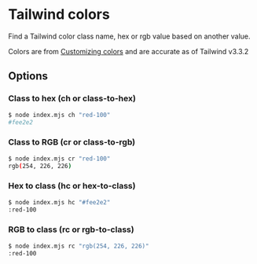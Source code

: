 # Tailwind colors

Find a Tailwind color class name, hex or rgb value based on another value.

Colors are from [Customizing colors](https://tailwindcss.com/docs/customizing-colors) and are accurate as of Tailwind v3.3.2

## Options

### Class to hex (ch or class-to-hex)
```bash
$ node index.mjs ch "red-100"
#fee2e2
```

### Class to RGB (cr or class-to-rgb)
```bash
$ node index.mjs cr "red-100"
rgb(254, 226, 226)
```

### Hex to class (hc or hex-to-class)
```bash
$ node index.mjs hc "#fee2e2"
:red-100
```

### RGB to class (rc or rgb-to-class)
```bash
$ node index.mjs rc "rgb(254, 226, 226)"
:red-100
```
